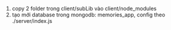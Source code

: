 1. copy 2 folder trong client/subLib vào client/node_modules
2. tạo mới database trong mongodb: memories_app, config theo  ./server/index.js